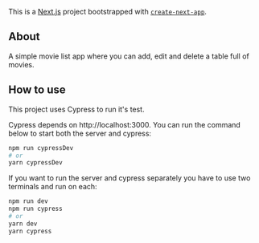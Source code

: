 This is a [Next.js](https://nextjs.org/) project bootstrapped with [`create-next-app`](https://github.com/vercel/next.js/tree/canary/packages/create-next-app).

## About

A simple movie list app where you can add, edit and delete a table full of movies.

## How to use

This project uses Cypress to run it's test.

Cypress depends on http://localhost:3000. You can run the command below to start both the server and cypress:

```bash
npm run cypressDev
# or
yarn cypressDev
```

If you want to run the server and cypress separately you have to use two terminals and run on each:

```bash
npm run dev
npm run cypress
# or
yarn dev
yarn cypress
```
